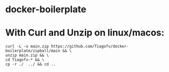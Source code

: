 # docker-boilerplate
# With Curl and Unzip on linux/macos:
```
curl -L -o main.zip https://github.com/Tiagofv/docker-boilerplate/zipball/main && \
unzip main.zip && \
cd Tiagofv-* && \
cp -r ./  ../ && cd ..
```